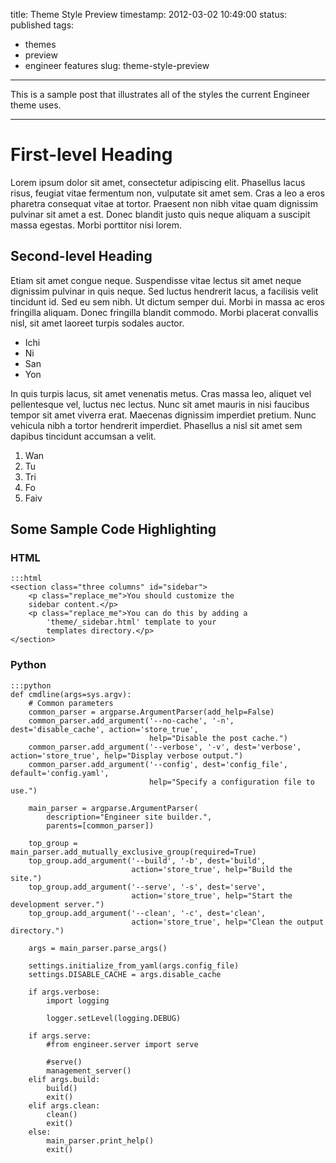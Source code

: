 title: Theme Style Preview
timestamp: 2012-03-02 10:49:00
status: published
tags:
- themes
- preview
- engineer features
slug: theme-style-preview


---

This is a sample post that illustrates all of the styles the current Engineer theme uses.

---

# First-level Heading

Lorem ipsum dolor sit amet, consectetur adipiscing elit. Phasellus lacus risus, feugiat vitae fermentum non, vulputate sit amet sem. Cras a leo a eros pharetra consequat vitae at tortor. Praesent non nibh vitae quam dignissim pulvinar sit amet a est. Donec blandit justo quis neque aliquam a suscipit massa egestas. Morbi porttitor nisi lorem.

## Second-level Heading

Etiam sit amet congue neque. Suspendisse vitae lectus sit amet neque dignissim pulvinar in quis neque. Sed luctus hendrerit lacus, a facilisis velit tincidunt id. Sed eu sem nibh. Ut dictum semper dui. Morbi in massa ac eros fringilla aliquam. Donec fringilla blandit commodo. Morbi placerat convallis nisl, sit amet laoreet turpis sodales auctor.

* Ichi
* Ni
* San
* Yon

In quis turpis lacus, sit amet venenatis metus. Cras massa leo, aliquet vel pellentesque vel, luctus nec lectus. Nunc sit amet mauris in nisi faucibus tempor sit amet viverra erat. Maecenas dignissim imperdiet pretium. Nunc vehicula nibh a tortor hendrerit imperdiet. Phasellus a nisl sit amet sem dapibus tincidunt accumsan a velit.

1. Wan
2. Tu
3. Tri
4. Fo
5. Faiv

## Some Sample Code Highlighting

### HTML

	:::html
	<section class="three columns" id="sidebar">
		<p class="replace_me">You should customize the 
		sidebar content.</p>
		<p class="replace_me">You can do this by adding a 
			'theme/_sidebar.html' template to your 
			templates directory.</p>
	</section>

### Python

    :::python
    def cmdline(args=sys.argv):
        # Common parameters
        common_parser = argparse.ArgumentParser(add_help=False)
        common_parser.add_argument('--no-cache', '-n', dest='disable_cache', action='store_true',
                                   help="Disable the post cache.")
        common_parser.add_argument('--verbose', '-v', dest='verbose', action='store_true', help="Display verbose output.")
        common_parser.add_argument('--config', dest='config_file', default='config.yaml',
                                   help="Specify a configuration file to use.")
    
        main_parser = argparse.ArgumentParser(
            description="Engineer site builder.",
            parents=[common_parser])
    
        top_group = main_parser.add_mutually_exclusive_group(required=True)
        top_group.add_argument('--build', '-b', dest='build',
                               action='store_true', help="Build the site.")
        top_group.add_argument('--serve', '-s', dest='serve',
                               action='store_true', help="Start the development server.")
        top_group.add_argument('--clean', '-c', dest='clean',
                               action='store_true', help="Clean the output directory.")
    
        args = main_parser.parse_args()
    
        settings.initialize_from_yaml(args.config_file)
        settings.DISABLE_CACHE = args.disable_cache
    
        if args.verbose:
            import logging
    
            logger.setLevel(logging.DEBUG)
    
        if args.serve:
            #from engineer.server import serve
    
            #serve()
            management_server()
        elif args.build:
            build()
            exit()
        elif args.clean:
            clean()
            exit()
        else:
            main_parser.print_help()
            exit()
